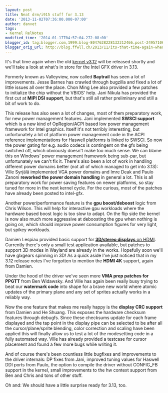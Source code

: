 ```yaml
---
layout: post
title: Neat drm/i915 stuff for 3.13
date: '2013-11-02T07:36:00.000-07:00'
author: danvet
tags:
- Kernel RelNotes
modified_time: '2014-01-17T04:57:04.272-08:00'
blogger_id: tag:blogger.com,1999:blog-8047628228132312466.post-2495710684294338878
blogger_orig_url: http://blog.ffwll.ch/2013/11/its-that-time-again-when-old-kernel-v3.html
---
```


It's that time again when the old [kernel v3.12](http://blog.ffwll.ch/2013/11/its-that-time-again-when-old-kernel-v3.html) will be released shortly and we'll take a look at what's in store for the Intel GFX driver in 3.13.

<!--more-->

Formerly known as Valleyview, now called <b>Baytrail</b> has seen a lot of improvements. Jesse Barnes has crawled through bugzilla and fixed a lot of little issues all over the place. Chon Ming Lee also provided a few patches to initialize the chip without the VBIOS' help. Jani Nikula has provided the first cut at <b>MIPI DSI support</b>, but that's still all rather preliminary and still a bit of work to do.



This release has also seen a lot of changes, most of them preparatory work, for new power management features. Jani implemented <b>SWSCI support</b> which is a new kind of OpRegion/ACPI based low power management framework for Intel graphics. Itself it's not terribly interesting, but unfortunately a lot of platform power management code in the ACPI reference implementations for Haswell platforms is linked to SWSCI. So now the power gating for e.g. audio codecs is contingent on the gfx being switched off, which obviously doesn't make too much sense. We can blame this on Windows' power management framework being sub-par, but unfortunately we can't fix it. There's also been a lot of work in handling different power domains better (not all of which managed to get into 3.13): Ville Syrjälä implemented VGA power domains and Imre Deak and Paulo Zanoni <b>reworked the power domain handling</b> in general a lot. This is all preparatory work for power saving features on newer platforms, so stay tuned for more in the next kernel cycle. For the curious, most of the patches have already been posted to intel-gfx.



Another power/performance feature is the <b>gpu boost/deboost</b> logic from Chris Wilson. This will help for interactive gpu workloads where the hardware based boost logic is too slow to adapt. On the flip side the kernel is now also much more aggressive at deboosting the gpu when nothing is going on, which should improve power consumption figures for very light, but spikey workloads.



Damien Lespiau provided basic support for <a href="http://damien.lespiau.name/blog/2013/10/02/hdmi-sterero-3d-kms/"><b>3D/stereo displays</b> on HDMI</a>. Currently there's only a small test application available, but patches to support 3D modes in Wayland are already in the works. Hopefully soon we'll have glxgears spinning in 3D! As a quick aside I've just noticed that in my 3.12 release notes I've forgotten to mention the <b>HDMI 4K</b> support, again from Damien.



Under the hood of the driver we've seen more <b>VMA prep patches for PPGTT</b> from Ben Widawsky. And Ville has again been really busy trying to beat our <b>watermark code</b> into shape for a brave new world where atomic updates of the primary plane and any set of sprites actually works in a reliably way.



Now the one feature that makes me really happy is the <b>display CRC support</b> from Damien and He Shuang. This exposes the hardware checksum features through debugfs. Since these checksums update for each frame displayed and the tap point in the display pipe can be selected to be after all the cursor/plane/sprite blending, color correction and scaling have been applied this will finally allow us to test a lot of the modesetting code in a fully automated way. Ville has already provided a testcase for cursor placement and found a few more bugs while writing it.



And of course there's been countless little bugfixes and improvements to the driver internals: DP fixes from Jani, improved tuning values for Haswell DDI ports from Paulo, the option to compile the driver without CONFIG_FB support in the kernel, small improvements to the hw context support from Ben and Chris and tons of other stuff.



Oh and: We should have a little surprise ready for 3.13, too.



